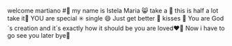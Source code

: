 welcome martiano #🤙
my name is Istela Maria 😸
take a 🥀
this is half a lot 
take it🚰
YOU are special ✳️
single 😄
Just get better 🥇
kisses 💋
You are God´s creation 
and it´s exactly how it should be
you are loved❤️‍🔥
Now i have to go
see you later
bye🤝
